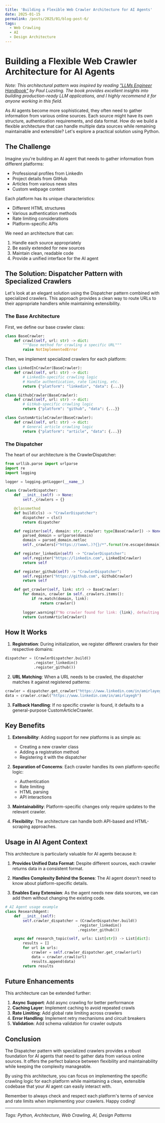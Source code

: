 ```yaml
---
title: 'Building a Flexible Web Crawler Architecture for AI Agents'
date: 2025-01-15
permalink: /posts/2025/01/blog-post-6/
tags:
  - Web Crawling
  - AI
  - Design Architecture
---
```


# Building a Flexible Web Crawler Architecture for AI Agents

*Note: This architectural pattern was inspired by reading ["LLMs Engineer Handbook"](https://www.amazon.com/LLM-Engineers-Handbook-engineering-production/dp/1836200072) by Paul Luzsting. The book provides excellent insights into building production-ready LLM applications, and I highly recommend it for anyone working in this field.*

As AI agents become more sophisticated, they often need to gather information from various online sources. Each source might have its own structure, authentication requirements, and data format. How do we build a flexible architecture that can handle multiple data sources while remaining maintainable and extensible? Let's explore a practical solution using Python.

## The Challenge

Imagine you're building an AI agent that needs to gather information from different platforms:
- Professional profiles from LinkedIn
- Project details from GitHub
- Articles from various news sites
- Custom webpage content

Each platform has its unique characteristics:
- Different HTML structures
- Various authentication methods
- Rate limiting considerations
- Platform-specific APIs

We need an architecture that can:
1. Handle each source appropriately
2. Be easily extended for new sources
3. Maintain clean, readable code
4. Provide a unified interface for the AI agent

## The Solution: Dispatcher Pattern with Specialized Crawlers

Let's look at an elegant solution using the Dispatcher pattern combined with specialized crawlers. This approach provides a clean way to route URLs to their appropriate handlers while maintaining extensibility.

### The Base Architecture

First, we define our base crawler class:

```python
class BaseCrawler:
    def crawl(self, url: str) -> dict:
        """Base method for crawling a specific URL"""
        raise NotImplementedError
```

Then, we implement specialized crawlers for each platform:

```python
class LinkedInCrawler(BaseCrawler):
    def crawl(self, url: str) -> dict:
        # LinkedIn-specific crawling logic
        # Handle authentication, rate limiting, etc.
        return {"platform": "linkedin", "data": {...}}

class GithubCrawler(BaseCrawler):
    def crawl(self, url: str) -> dict:
        # GitHub-specific crawling logic
        return {"platform": "github", "data": {...}}

class CustomArticleCrawler(BaseCrawler):
    def crawl(self, url: str) -> dict:
        # General article crawling logic
        return {"platform": "article", "data": {...}}
```

### The Dispatcher

The heart of our architecture is the CrawlerDispatcher:

```python
from urllib.parse import urlparse
import re
import logging

logger = logging.getLogger(__name__)

class CrawlerDispatcher:
    def __init__(self) -> None:
        self._crawlers = {}

    @classmethod
    def build(cls) -> "CrawlerDispatcher":
        dispatcher = cls()
        return dispatcher

    def register(self, domain: str, crawler: type[BaseCrawler]) -> None:
        parsed_domain = urlparse(domain)
        domain = parsed_domain.netloc
        self._crawlers[r"https://(www\.)?{}/*".format(re.escape(domain))] = crawler

    def register_linkedin(self) -> "CrawlerDispatcher":
        self.register("https://linkedin.com", LinkedInCrawler)
        return self

    def register_github(self) -> "CrawlerDispatcher":
        self.register("https://github.com", GithubCrawler)
        return self

    def get_crawler(self, link: str) -> BaseCrawler:
        for domain, crawler in self._crawlers.items():
            if re.match(domain, link):
                return crawler()
        
        logger.warning(f"No crawler found for link: {link}, defaulting to CustomArticleCrawler.")
        return CustomArticleCrawler()
```

## How It Works

1. **Registration**: During initialization, we register different crawlers for their respective domains:
```python
dispatcher = (CrawlerDispatcher.build()
             .register_linkedin()
             .register_github())
```

2. **URL Matching**: When a URL needs to be crawled, the dispatcher matches it against registered patterns:
```python
crawler = dispatcher.get_crawler("https://www.linkedin.com/in/amirlayegh")
data = crawler.crawl("https://www.linkedin.com/in/amirlayegh")
```

3. **Fallback Handling**: If no specific crawler is found, it defaults to a general-purpose CustomArticleCrawler.

## Key Benefits

1. **Extensibility**: Adding support for new platforms is as simple as:
   - Creating a new crawler class
   - Adding a registration method
   - Registering it with the dispatcher

2. **Separation of Concerns**: Each crawler handles its own platform-specific logic:
   - Authentication
   - Rate limiting
   - HTML parsing
   - API interactions

3. **Maintainability**: Platform-specific changes only require updates to the relevant crawler.

4. **Flexibility**: The architecture can handle both API-based and HTML-scraping approaches.

## Usage in AI Agent Context

This architecture is particularly valuable for AI agents because it:

1. **Provides Unified Data Format**: Despite different sources, each crawler returns data in a consistent format.

2. **Handles Complexity Behind the Scenes**: The AI agent doesn't need to know about platform-specific details.

3. **Enables Easy Extension**: As the agent needs new data sources, we can add them without changing the existing code.

```python
# AI Agent usage example
class ResearchAgent:
    def __init__(self):
        self.crawler_dispatcher = (CrawlerDispatcher.build()
                                 .register_linkedin()
                                 .register_github())

    async def research_topic(self, urls: List[str]) -> List[dict]:
        results = []
        for url in urls:
            crawler = self.crawler_dispatcher.get_crawler(url)
            data = crawler.crawl(url)
            results.append(data)
        return results
```

## Future Enhancements

This architecture can be extended further:

1. **Async Support**: Add async crawling for better performance
2. **Caching Layer**: Implement caching to avoid repeated crawls
3. **Rate Limiting**: Add global rate limiting across crawlers
4. **Error Handling**: Implement retry mechanisms and circuit breakers
5. **Validation**: Add schema validation for crawler outputs

## Conclusion

The Dispatcher pattern with specialized crawlers provides a robust foundation for AI agents that need to gather data from various online sources. It offers the perfect balance between flexibility and maintainability while keeping the complexity manageable.

By using this architecture, you can focus on implementing the specific crawling logic for each platform while maintaining a clean, extensible codebase that your AI agent can easily interact with.

Remember to always check and respect each platform's terms of service and rate limits when implementing your crawlers. Happy coding!

---
*Tags: Python, Architecture, Web Crawling, AI, Design Patterns*